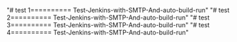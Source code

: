 "# test 1========== Test-Jenkins-with-SMTP-And-auto-build-run" 
"# test 2========== Test-Jenkins-with-SMTP-And-auto-build-run" 
"# test 3========== Test-Jenkins-with-SMTP-And-auto-build-run" 
"# test 4========== Test-Jenkins-with-SMTP-And-auto-build-run" 
